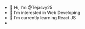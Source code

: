 - 👋 Hi, I’m @Tejasvy25
- 👀 I’m interested in Web Developing
- 🌱 I’m currently learning React JS
- 

<!---
Tejasvy25/Tejasvy25 is a ✨ special ✨ repository because its `README.md` (this file) appears on your GitHub profile.
You can click the Preview link to take a look at your changes.
--->
